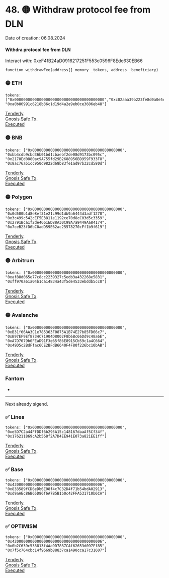 # 48. 🟡 Withdraw protocol fee from DLN
Date of creation: 06.08.2024

#### Withdra protocol fee from DLN
Interact with: 0xeF4fB24aD0916217251F553c0596F8Edc630EB66

```
function withdrawFee(address[] memory _tokens, address _beneficiary)
```

### 🟡 ETH 
```
tokens: ["0x0000000000000000000000000000000000000000","0xc02aaa39b223fe8d0a0e5c4f27ead9083c756cc2",  "0xa0b86991c6218b36c1d19d4a2e9eb0ce3606eb48"]
```
[Tenderly](https://dashboard.tenderly.co/public/safe/safe-apps/simulator/1ed5e18c-fb99-4338-a70b-7dc3031dfd36).   
[Gnosis Safe Tx](https://app.safe.global/transactions/tx?id=multisig_0x6bec1faF33183e1Bc316984202eCc09d46AC92D5_0x8685391290e375e8f4584b49a0aa1328bd2849a105221c9a81f43a9facb02847&safe=eth:0x6bec1faF33183e1Bc316984202eCc09d46AC92D5).   
[Executed]()


### 🟡 BNB
```
tokens: ["0x0000000000000000000000000000000000000000", "0xbb4cdb9cbd36b01bd1cbaebf2de08d9173bc095c", "0x2170Ed0880ac9A755fd29B2688956BD959F933F8", "0x8ac76a51cc950d9822d68b83fe1ad97b32cd580d"]
```
[Tenderly](https://dashboard.tenderly.co/public/safe/safe-apps/simulator/5eb1bbd5-f092-44b6-953d-36c0cbbdd3cf).   
[Gnosis Safe Tx](https://app.safe.global/transactions/tx?id=multisig_0xA52842cD43fA8c4B6660E443194769531d45b265_0x933818dfba83f89aa6a4f96e33efd515d26ffc2f77863b1ecfa82e282d78dd80&safe=bnb:0xA52842cD43fA8c4B6660E443194769531d45b265).   
[Executed]()

### 🟡 Polygon
```
tokens: ["0x0000000000000000000000000000000000000000", "0x0d500b1d8e8ef31e21c99d1db9a6444d3adf1270", "0x3c499c542cEF5E3811e1192ce70d8cC03d5c3359", "0x2791Bca1f2de4661ED88A30C99A7a9449Aa84174", "0x7ceB23fD6bC0adD59E62ac25578270cFf1b9f619"]
```
[Tenderly](https://dashboard.tenderly.co/public/safe/safe-apps/simulator/812eb6d6-0792-465c-9db6-b709a943175a).   
[Gnosis Safe Tx](https://app.safe.global/transactions/tx?id=multisig_0xA52842cD43fA8c4B6660E443194769531d45b265_0x05380bd81056e9a304ab0ced71f98db0028fec4ca1695caeba096184719c0820&safe=matic:0xA52842cD43fA8c4B6660E443194769531d45b265).   
[Executed]()

### 🟡 Arbitrum
```
tokens: ["0x0000000000000000000000000000000000000000", "0xaf88d065e77c8cc2239327c5edb3a432268e5831", "0xff970a61a04b1ca14834a43f5de4533ebddb5cc8"]
```
[Tenderly](https://dashboard.tenderly.co/public/safe/safe-apps/simulator/1605367c-631a-4ad2-8178-7cf7a748c864).   
[Gnosis Safe Tx](https://app.safe.global/transactions/tx?id=multisig_0xA52842cD43fA8c4B6660E443194769531d45b265_0x7687221dffe3e24d56c95d87c0b34a87cd149573391b5f4d7587796ed5f1f587&safe=arb1:0xA52842cD43fA8c4B6660E443194769531d45b265).   
[Executed]()

### 🟡 Avalanche
```
tokens: ["0x0000000000000000000000000000000000000000", "0xB31f66AA3C1e785363F0875A1B74E27b85FD66c7", "0xB97EF9Ef8734C71904D8002F8b6Bc66Dd9c48a6E", "0xA7D7079b0FEaD91F3e65f86E8915Cb59c1a4C664", "0x49D5c2BdFfac6CE2BFdB6640F4F80f226bc10bAB"]
```
[Tenderly](https://dashboard.tenderly.co/public/safe/safe-apps/simulator/c58c2342-3fb4-4804-8eab-062725d082f0).   
[Gnosis Safe Tx](https://app.safe.global/transactions/tx?id=multisig_0x8AC842e8f3be6BF67ccfdC87CE3F98D635008Ef0_0xee84e45ccb67cf96ee9a413a7a416a9e199095505fade4ea7d6184d26712ae58&safe=avax:0x8AC842e8f3be6BF67ccfdC87CE3F98D635008Ef0).   
[Executed]()

###  Fantom
-

------------------------------
Next already sigend.   

### ✅ Linea
```
tokens: ["0x0000000000000000000000000000000000000000", "0xe5D7C2a44FfDDf6b295A15c148167daaAf5Cf34f", "0x176211869cA2b568f2A7D4EE941E073a821EE1ff"]
```
[Tenderly](https://dashboard.tenderly.co/shared/simulation/fcc72d8b-15f2-4c59-9266-134a4d56ba38).   
[Gnosis Safe Tx](https://safe.linea.build/transactions/tx?id=multisig_0xA52842cD43fA8c4B6660E443194769531d45b265_0x07fa188b88a182e29107e12eaccf81ba382bbdadfb56f366ed60d172c0f8f252&safe=linea:0xA52842cD43fA8c4B6660E443194769531d45b265).   
[Executed]()

### ✅ Base
```
tokens: ["0x0000000000000000000000000000000000000000", "0x4200000000000000000000000000000000000006", "0x833589fCD6eDb6E08f4c7C32D4f71b54bdA02913", "0xd9aAEc86B65D86f6A7B5B1b0c42FFA531710b6CA"]
```
[Tenderly](https://dashboard.tenderly.co/public/safe/safe-apps/simulator/c6fb6728-46e0-4de4-bc7f-02c7d72e8d25).   
[Gnosis Safe Tx](https://app.safe.global/transactions/tx?id=multisig_0xF0A9d50F912D64D1105b276526e21881bF48A29e_0x69d0d61d8f99721c95e2e876f2fed8d63a97c190f66ba6b0745d15f5b5f0ef20&safe=base:0xF0A9d50F912D64D1105b276526e21881bF48A29e).   
[Executed]()

### ✅ OPTIMISM
```
tokens: ["0x0000000000000000000000000000000000000000", "0x4200000000000000000000000000000000000006", "0x0b2C639c533813f4Aa9D7837CAf62653d097Ff85", "0x7f5c764cbc14f9669b88837ca1490cca17c31607"]
```
[Tenderly](https://dashboard.tenderly.co/public/safe/safe-apps/simulator/96916a95-beff-4a6a-91a0-c71ec38a357b).   
[Gnosis Safe Tx](https://app.safe.global/transactions/tx?id=multisig_0xA52842cD43fA8c4B6660E443194769531d45b265_0x473ce5fc14efecdbce5e2873d496e46e45f372bc81f88a711f5d26a420038a10&safe=oeth:0xA52842cD43fA8c4B6660E443194769531d45b265).   
[Executed]()


